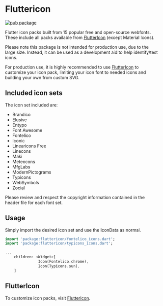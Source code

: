 # Fluttericon 

[![pub package](https://img.shields.io/pub/v/fluttericon.svg)](https://pub.dartlang.org/packages/fluttericon_pkg)

Flutter icon packs built from 15 popular free and open-source webfonts. These include all packs available from [FlutterIcon](https://fluttericon.com) (except Material Icons).

Please note this package is not intended for production use, due to the large size.  Instead, it can be used as a development aid to help identify/test icons.  

For production use, it is highly recommended to use [FlutterIcon](https://fluttericon.com) to customize your icon pack, limiting your icon font to needed icons and building your own from custom SVG.

## Included icon sets

The icon set included are:
  * Brandico
  * Elusive
  * Entypo
  * Font Awesome
  * Fontelico
  * Iconic
  * Linearicons Free
  * Linecons
  * Maki
  * Meteocons
  * MfgLabs
  * ModernPictograms
  * Typicons
  * WebSymbols
  * Zocial

Please review and respect the copyright information contained in the header file for each font set.

## Usage

Simply import the desired icon set and use the IconData as normal.

```dart
import 'package:fluttericon/fontelico_icons.dart';
import 'package:fluttericon/typicons_icons.dart';

...
    children: <Widget>[
               Icon(Fontelico.chrome),
               Icon(Typicons.sun),
    ]
```

## FlutterIcon

To customize icon packs, visit [FlutterIcon](https://fluttericon.com).

